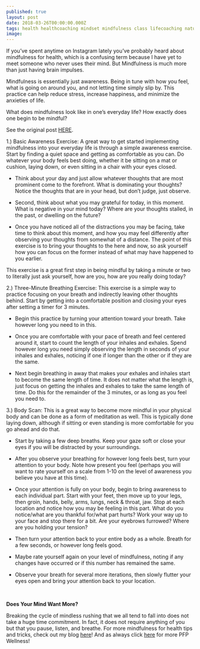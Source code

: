 ```yaml
---
published: true
layout: post
date: 2018-03-26T00:00:00.000Z
tags: health healthcoaching mindset mindfulness class lifecoaching naturalmovement life stress stressmanagement lifestyle coaching food self-improvement exercise diet nutrition chekcoach chekinstitute goals
image:
---
```


If you’ve spent anytime on Instagram lately you’ve probably heard about mindfulness for health, which is a confusing term because I have yet to meet someone who never uses their mind. But Mindfulness is much more than just having brain impulses.

Mindfulness is essentially just awareness. Being in tune with how you feel, what is going on around you, and not letting time simply slip by. This practice can help reduce stress, increase happiness, and minimize the anxieties of life.
 
What does mindfulness look like in one’s everyday life? How exactly does one begin to be mindful?


See the original post [HERE](https://www.pittsburghfitnessproject.com/blog/mindfulness-for-health). 


​1.) Basic Awareness Exercise: A great way to get started implementing mindfulness into your everyday life is through a simple awareness exercise. Start by finding a quiet space and getting as comfortable as you can. Do whatever your body feels best doing, whether it be sitting on a mat or cushion, laying down, or even sitting in a chair with your eyes closed.

* Think about your day and just allow whatever thoughts that are most prominent come to the forefront. What is dominating your thoughts? Notice the thoughts that are in your head, but don’t judge, just observe.

* Second, think about what you may grateful for today, in this moment. What is negative in your mind today? Where are your thoughts stalled, in the past, or dwelling on the future?

* Once you have noticed all of the distractions you may be facing, take time to think about this moment, and how you may feel differently after observing your thoughts from somewhat of a distance. The point of this exercise is to bring your thoughts to the here and now, so ask yourself how you can focus on the former instead of what may have happened to you earlier.

This exercise is a great first step in being mindful by taking a minute or two to literally just ask yourself, how are you, how are you really doing today?
 
2.) Three-Minute Breathing Exercise: This exercise is a simple way to practice focusing on your breath and indirectly leaving other thoughts behind. Start by getting into a comfortable position and closing your eyes after setting a timer for 3 minutes.

* Begin this practice by turning your attention toward your breath. Take however long you need to in this.

* Once you are comfortable with your pace of breath and feel centered around it, start to count the length of your inhales and exhales. Spend however long you need simply observing the length in seconds of your inhales and exhales, noticing if one if longer than the other or if they are the same.

* Next begin breathing in away that makes your exhales and inhales start to become the same length of time. It does not matter what the length is, just focus on getting the inhales and exhales to take the same length of time. Do this for the remainder of the 3 minutes, or as long as you feel you need to.
 
3.) Body Scan: This is a great way to become more mindful in your physical body and can be done as a form of meditation as well. This is typically done laying down, although if sitting or even standing is more comfortable for you go ahead and do that.

* Start by taking a few deep breaths. Keep your gaze soft or close your eyes if you will be distracted by your surroundings.

* After you observe your breathing for however long feels best, turn your attention to your body. Note how present you feel (perhaps you will want to rate yourself on a scale from 1-10 on the level of awareness you believe you have at this time).

* Once your attention is fully on your body, begin to bring awareness to each individual part. Start with your feet, then move up to your legs, then groin, hands, belly, arms, lungs, neck & throat, jaw. Stop at each location and notice how you may be feeling in this part. What do you notice/what are you thankful for/what part hurts? Work your way up to your face and stop there for a bit. Are your eyebrows furrowed? Where are you holding your tension?

* Then turn your attention back to your entire body as a whole. Breath for a few seconds, or however long feels good.

* Maybe rate yourself again on your level of mindfulness, noting if any changes have occurred or if this number has remained the same.

* Observe your breath for several more iterations, then slowly flutter your eyes open and bring your attention back to your location.

<br>
 
**Does Your Mind Want More?**

Breaking the cycle of mindless rushing that we all tend to fall into does not take a huge time commitment. In fact, it does not require anything of you but that you pause, listen, and breathe. For more mindfulness for health tips and tricks, check out my blog [here](http://edibleem.com/)! And as always click [here](https://www.pittsburghfitnessproject.com/blog) for more PFP Wellness!

